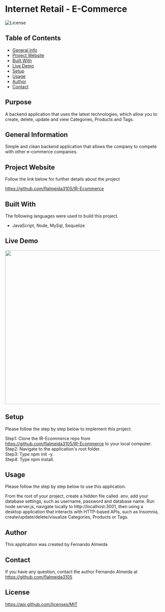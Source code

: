 
# Internet Retail - E-Commerce 

![License](https://img.shields.io/badge/License-MIT-orange.svg?style=plastic&logo=appveyor)

## Table of Contents
* [General Info](#general-information)
* [Project Website](#project-website)
* [Built With](#Built-With)
* [Live Demo](#live-demo)
* [Setup](#setup)
* [Usage](#usage)
* [Author](#author)
* [Contact](#Contact)

## Purpose
A backend application that uses the latest technologies, which allow you to create, delete, update and view Categories, Products and Tags. 

## General Information
Simple and clean backend application that allows the company to compete with other e-commerce companies. 

## Project Website
Follow the link below for further details about the project 

https://github.com/flalmeida3105/IR-Ecommerce 

## Built With
The following languages were used to build this project. 

*  JavaScript, Node, MySql, Sequelize 

## Live Demo
 <img src="../assets/images/mydemo.gif" width="550" height="500"> 

## Setup
Please follow the step by step below to implement this project. 

Step1: Clone the IR-Ecommerce repo from https://github.com/flalmeida3105/IR-Ecommerce to your local computer. <br> Step2: Navigate to the application's root folder. <br> Step3: Type npm init -y. <br> Step4: Type npm install. <br>  

## Usage
Please follow the step by step below to use this application. 

From the root of your project, create a hidden file called .env, add your database settings, such as username, password and database name. Run node server.js, navigate locally to http://localhost:3001, then using a desktop application that interacts with HTTP-based APIs, such as Insomnia, create/update/delete/visualize Categories, Products or Tags. 

## Author
This application was created by Fernando Almeida

## Contact
If you have any question, contact the author Fernando Almeida at https://github.com/flalmeida3105

## License
 https://api.github.com/licenses/MIT
